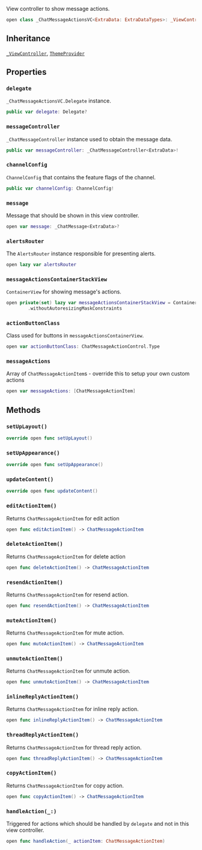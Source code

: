 
View controller to show message actions.

``` swift
open class _ChatMessageActionsVC<ExtraData: ExtraDataTypes>: _ViewController, ThemeProvider 
```

## Inheritance

[`_ViewController`](../CommonViews/_ViewController), [`ThemeProvider`](../Utils/ThemeProvider)

## Properties

### `delegate`

`_ChatMessageActionsVC.Delegate` instance.

``` swift
public var delegate: Delegate?
```

### `messageController`

`_ChatMessageController` instance used to obtain the message data.

``` swift
public var messageController: _ChatMessageController<ExtraData>!
```

### `channelConfig`

`ChannelConfig` that contains the feature flags of the channel.

``` swift
public var channelConfig: ChannelConfig!
```

### `message`

Message that should be shown in this view controller.

``` swift
open var message: _ChatMessage<ExtraData>? 
```

### `alertsRouter`

The `AlertsRouter` instance responsible for presenting alerts.

``` swift
open lazy var alertsRouter 
```

### `messageActionsContainerStackView`

`ContainerView` for showing message's actions.

``` swift
open private(set) lazy var messageActionsContainerStackView = ContainerStackView()
        .withoutAutoresizingMaskConstraints
```

### `actionButtonClass`

Class used for buttons in `messageActionsContainerView`.

``` swift
open var actionButtonClass: ChatMessageActionControl.Type 
```

### `messageActions`

Array of `ChatMessageActionItem`s - override this to setup your own custom actions

``` swift
open var messageActions: [ChatMessageActionItem] 
```

## Methods

### `setUpLayout()`

``` swift
override open func setUpLayout() 
```

### `setUpAppearance()`

``` swift
override open func setUpAppearance() 
```

### `updateContent()`

``` swift
override open func updateContent() 
```

### `editActionItem()`

Returns `ChatMessageActionItem` for edit action

``` swift
open func editActionItem() -> ChatMessageActionItem 
```

### `deleteActionItem()`

Returns `ChatMessageActionItem` for delete action

``` swift
open func deleteActionItem() -> ChatMessageActionItem 
```

### `resendActionItem()`

Returns `ChatMessageActionItem` for resend action.

``` swift
open func resendActionItem() -> ChatMessageActionItem 
```

### `muteActionItem()`

Returns `ChatMessageActionItem` for mute action.

``` swift
open func muteActionItem() -> ChatMessageActionItem 
```

### `unmuteActionItem()`

Returns `ChatMessageActionItem` for unmute action.

``` swift
open func unmuteActionItem() -> ChatMessageActionItem 
```

### `inlineReplyActionItem()`

Returns `ChatMessageActionItem` for inline reply action.

``` swift
open func inlineReplyActionItem() -> ChatMessageActionItem 
```

### `threadReplyActionItem()`

Returns `ChatMessageActionItem` for thread reply action.

``` swift
open func threadReplyActionItem() -> ChatMessageActionItem 
```

### `copyActionItem()`

Returns `ChatMessageActionItem` for copy action.

``` swift
open func copyActionItem() -> ChatMessageActionItem 
```

### `handleAction(_:)`

Triggered for actions which should be handled by `delegate` and not in this view controller.

``` swift
open func handleAction(_ actionItem: ChatMessageActionItem) 
```
